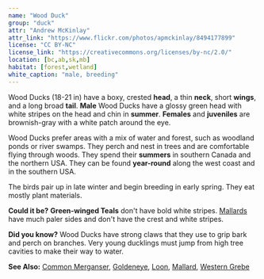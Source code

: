 ```yaml
---
name: "Wood Duck"
group: "duck"
attr: "Andrew McKinlay"
attr_link: "https://www.flickr.com/photos/apmckinlay/8494177899"
license: "CC BY-NC"
license_link: "https://creativecommons.org/licenses/by-nc/2.0/"
location: [bc,ab,sk,mb]
habitat: [forest,wetland]
white_caption: "male, breeding"
---
```

Wood Ducks (18-21 in) have a boxy, crested **head**, a thin **neck**, short **wings**, and a long broad **tail**. **Male** Wood Ducks have a glossy green head with white stripes on the head and chin in **summer**. **Females** and **juveniles** are brownish-gray with a white patch around the eye.

Wood Ducks prefer areas with a mix of water and forest, such as woodland ponds or river swamps. They perch and nest in trees and are comfortable flying through woods. They spend their **summers** in southern Canada and the northern USA. They can be found **year-round** along the west coast and in the southern USA.

The birds pair up in late winter and begin breeding in early spring. They eat mostly plant materials.

**Could it be?** **Green-winged Teals** don't have bold white stripes. [Mallards](/birds/mallard/) have much paler sides and don't have the crest and white stripes.

**Did you know?** Wood Ducks have strong claws that they use to grip bark and perch on branches. Very young ducklings must jump from high tree cavities to make their way to water.

<!-- generated, do not edit -->
**See Also:**
[Common Merganser](/birds/commmerg/),
[Goldeneye](/birds/goldeye/),
[Loon](/birds/loon/),
[Mallard](/birds/mallard/),
[Western Grebe](/birds/westgrebe/)
